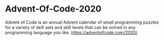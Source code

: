 # Advent-Of-Code-2020
Advent of Code is an annual Advent calendar of small programming puzzles for a variety of skill sets and skill levels that can be solved in any programming language you like.  https://adventofcode.com/2020/
